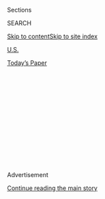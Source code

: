 <div id="app">

<div>

<div>

<div>

<div class="NYTAppHideMasthead css-1q2w90k e1suatyy0">

<div class="section css-ui9rw0 e1suatyy2">

<div class="css-eph4ug er09x8g0">

<div class="css-6n7j50">

</div>

<span class="css-1dv1kvn">Sections</span>

<div class="css-10488qs">

<span class="css-1dv1kvn">SEARCH</span>

</div>

[Skip to content](#site-content)[Skip to site
index](#site-index)

</div>

<div id="masthead-section-label" class="css-1wr3we4 eaxe0e00">

[U.S.](https://www.nytimes.com/section/us)

</div>

<div class="css-10698na e1huz5gh0">

</div>

</div>

<div id="masthead-bar-one" class="section hasLinks css-15hmgas e1csuq9d3">

<div class="css-uqyvli e1csuq9d0">

</div>

<div class="css-1uqjmks e1csuq9d1">

</div>

<div class="css-9e9ivx">

[](https://myaccount.nytimes.com/auth/login?response_type=cookie&client_id=vi)

</div>

<div class="css-1bvtpon e1csuq9d2">

[Today’s
Paper](https://www.nytimes.com/section/todayspaper)

</div>

</div>

</div>

</div>

<div data-aria-hidden="false">

<div id="site-content" data-role="main">

<div>

<div class="css-1aor85t" style="opacity:0.000000001;z-index:-1;visibility:hidden">

<div class="css-1hqnpie">

<div class="css-epjblv">

<span class="css-17xtcya">[U.S.](/section/us)</span><span class="css-x15j1o">|</span><span class="css-fwqvlz">Boston
Marathon Bomber’s Death Sentence Is Thrown Out by
Court</span>

</div>

<div class="css-k008qs">

<div class="css-1iwv8en">

<span class="css-18z7m18"></span>

<div>

</div>

</div>

<span class="css-1n6z4y">https://nyti.ms/3gcLQrf</span>

<div class="css-1705lsu">

<div class="css-4xjgmj">

<div class="css-4skfbu" data-role="toolbar" data-aria-label="Social Media Share buttons, Save button, and Comments Panel with current comment count" data-testid="share-tools">

  - 
  - 
  - 
  - 
    
    <div class="css-6n7j50">
    
    </div>

  - 

</div>

</div>

</div>

</div>

</div>

</div>

<div id="NYT_TOP_BANNER_REGION" class="css-13pd83m">

</div>

<div id="top-wrapper" class="css-1sy8kpn">

<div id="top-slug" class="css-l9onyx">

Advertisement

</div>

[Continue reading the main
story](#after-top)

<div class="ad top-wrapper" style="text-align:center;height:100%;display:block;min-height:250px">

<div id="top" class="place-ad" data-position="top" data-size-key="top">

</div>

</div>

<div id="after-top">

</div>

</div>

<div>

<div id="sponsor-wrapper" class="css-1hyfx7x">

<div id="sponsor-slug" class="css-19vbshk">

Supported by

</div>

[Continue reading the main
story](#after-sponsor)

<div id="sponsor" class="ad sponsor-wrapper" style="text-align:center;height:100%;display:block">

</div>

<div id="after-sponsor">

</div>

</div>

<div class="css-186x18t">

</div>

<div class="css-1vkm6nb ehdk2mb0">

# Boston Marathon Bomber’s Death Sentence Is Thrown Out by Court

</div>

Dzhokhar Tsarnaev, who was convicted after bombings that killed three
people and wounded more than 260, will receive a new penalty-phase
trial.

<div class="css-79elbk" data-testid="photoviewer-wrapper">

<div class="css-z3e15g" data-testid="photoviewer-wrapper-hidden">

</div>

<div class="css-1a48zt4 ehw59r15" data-testid="photoviewer-children">

![<span class="css-16f3y1r e13ogyst0" data-aria-hidden="true">A memorial
to the victims of the 2013 Boston Marathon bombings, which killed three
people and injured more than 260
others.</span><span class="css-cnj6d5 e1z0qqy90" itemprop="copyrightHolder"><span class="css-1ly73wi e1tej78p0">Credit...</span><span><span>Cassandra
Klos for The New York
Times</span></span></span>](https://static01.nyt.com/images/2020/07/31/us/31bostonbomber/31bostonbomber-articleLarge.jpg?quality=75&auto=webp&disable=upscale)

</div>

</div>

<div class="css-18e8msd">

<div class="css-vp77d3 epjyd6m0">

<div class="css-hus3qt ey68jwv0" data-aria-hidden="true">

[![Ellen
Barry](https://static01.nyt.com/images/2018/10/08/multimedia/author-ellen-barry/author-ellen-barry-thumbLarge.png
"Ellen Barry")](https://www.nytimes.com/by/ellen-barry)

</div>

<div class="css-1baulvz">

By [<span class="css-1baulvz last-byline" itemprop="name">Ellen
Barry</span>](https://www.nytimes.com/by/ellen-barry)

</div>

</div>

  - 
    
    <div class="css-ld3wwf e16638kd2">
    
    July 31,
    2020
    
    </div>

  - 
    
    <div class="css-4xjgmj">
    
    <div class="css-d8bdto" data-role="toolbar" data-aria-label="Social Media Share buttons, Save button, and Comments Panel with current comment count" data-testid="share-tools">
    
      - 
      - 
      - 
      - 
        
        <div class="css-6n7j50">
        
        </div>
    
      - 
    
    </div>
    
    </div>

</div>

</div>

<div class="section meteredContent css-1r7ky0e" name="articleBody" itemprop="articleBody">

<div class="css-1fanzo5 StoryBodyCompanionColumn">

<div class="css-53u6y8">

BOSTON — A federal appeals court on Friday overturned the death sentence
of Dzhokhar Tsarnaev, who was convicted of the 2013 Boston Marathon
bombings, and ordered a new penalty-phase trial.

The ruling, from the U.S. Court of Appeals for the First Circuit,
concluded that the presiding judge in the 2015 trial, George A. O’Toole
Jr., “did not meet the standard” of fairness, because he did not
sufficiently scrutinize sitting jurors for bias.

In arguments in December, lawyers for Mr. Tsarnaev, 27, had pointed
[to 22 Twitter posts and retweets by the jury’s
forewoman](https://www.nytimes.com/2019/12/12/us/boston-marathon-bombing-appeal.html)
— one referring to Mr. Tsarnaev as “that piece of garbage” — that had
not been voluntarily disclosed as part of jury screening.

Another juror said on Twitter, on the day of the sentencing, that Mr.
Tsarnaev was “scum” and “trash” and that he belonged in a “dungeon where
he will be forgotten about until his time comes.”

</div>

</div>

<div class="css-1fanzo5 StoryBodyCompanionColumn">

<div class="css-53u6y8">

The federal [death sentence that Mr. Tsarnaev
received](https://www.nytimes.com/2015/05/16/us/dzhokhar-tsarnaev-death-sentence.html)
was a rare event in Massachusetts, which has no death penalty for state
crimes, and has now been at least temporarily revoked.

Mr. Tsarnaev’s defense had argued that it was impossible to select an
impartial jury in Boston, a city that was gripped by powerful emotions
and deluged with pretrial publicity. But Judge O’Toole denied three
motions for a change of venue, arguing that he could select impartial
jurors.

“A core promise of our criminal justice system is that even the very
worst among us deserves to be fairly tried and lawfully punished,” Judge
O. Rogeriee Thompson wrote for the appeals court.

“Despite a diligent effort, the judge here did not meet the standard set
by Patriarca,” a rule that requires judges to investigate jurors’
exposure to pretrial publicity, the decision said.

The ruling went on to say that “to be crystal clear,” Mr. Tsarnaev is
still subject to multiple life sentences and “will remain confined to
prison for the rest of his life, with the only question remaining being
whether the government will end his life by executing him.”

</div>

</div>

<div class="css-1fanzo5 StoryBodyCompanionColumn">

<div class="css-53u6y8">

Liz Norden, the mother of two men who lost legs in the bombings, said
the decision was a bitter disappointment.

“If this case didn’t deserve the death penalty, what would?” she said.
“He admitted to it. His attorney admitted to it. I’m in disbelief.”

A spokeswoman for U.S. Attorney Andrew E. Lelling’s office said
prosecutors were reviewing the opinion and had no comment. Prosecutors
could ask for a hearing from the full appeals court or go to the U.S.
Supreme Court.

But George Vien, a former federal prosecutor, said the appeals court
seemed to hold Judge O’Toole, whom he called a “very experienced and
conscientious judge,” to an impossible standard.

He said the judges applied the Patriarca rule “in a way that required
something close to perfection,” which he said was not the standard in
jury selection. “The idea that he is going to be able to pick a jury and
monitor all their Twitter feeds is ridiculous, and it’s unrealistic.”

The backpack bombings near the finish line of one of the world’s most
famous races killed three people and injured 260 more, many of them
grievously. Seventeen people lost limbs. A fourth person, a law
enforcement officer, was killed as Mr. Tsarnaev and his older brother,
Tamerlan, fled **** a few days later; Tamerlan [died in a shootout with
the
police](https://www.nytimes.com/2013/05/05/us/autopsy-says-boston-bombing-suspect-died-of-gunshot-wounds-and-blunt-trauma.html).

At the appeals hearing in December, Mr. Tsarnaev’s team zeroed in on
Judge O’Toole’s decision not to further question two jurors who had
failed to disclose tweets and Facebook posts about the crime.

</div>

</div>

<div class="css-1fanzo5 StoryBodyCompanionColumn">

<div class="css-53u6y8">

Juror 286, a restaurant manager who had been chosen as forewoman of the
jury, retweeted a post praising “all of the law enforcement
professionals who went through hell to bring in that piece of garbage.”
Juror 138, who worked for the Peabody water department, had posted on
Facebook that he was in the jury pool for the case, prompting a friend
to comment that “if you’re really on jury duty, this guys got no shot in
hell.”

Prosecutors pushed back against those arguments, saying that Juror 138
“never endorsed” the “flippant and joking remarks” left by his friends
on Facebook, and that Juror 286 may have failed to disclose her Twitter
posts because she misunderstood the instruction.

In the decision, the appeals court said the judge relied too heavily on
jurors’ self-reporting whether they were biased.

“The judge qualified jurors who had already formed an opinion that
Dzhokhar was guilty — and he did so in large part because they answered
‘yes’ to the question of whether they could decide this high-profile
case based on the evidence,” Judge Thompson wrote, calling it “an error
of law and so an abuse of discretion.”

The decision could have repercussions for how judges screen jurors in
death penalty trials, with greater attention to social media, said Carl
Tobias, a professor at the University of Richmond School of Law.

“We may be seeing a different way in which to look at social media in
trying to seat a jury,” he said. “It may be that this was such a huge,
horrific case that it should not have been tried in Boston.”

The ruling also found that Judge O’Toole improperly excluded evidence
that Tamerlan Tsarnaev had been involved in a triple murder in 2011,
which could have supported the defense’s argument that he had dominated
and intimidated his younger brother.

</div>

</div>

<div>

</div>

</div>

<div>

</div>

<div>

</div>

<div>

</div>

<div>

<div id="bottom-wrapper" class="css-1ede5it">

<div id="bottom-slug" class="css-l9onyx">

Advertisement

</div>

[Continue reading the main
story](#after-bottom)

<div id="bottom" class="ad bottom-wrapper" style="text-align:center;height:100%;display:block;min-height:90px">

</div>

<div id="after-bottom">

</div>

</div>

</div>

</div>

</div>

## Site Index

<div>

</div>

## Site Information Navigation

  - [© <span>2020</span> <span>The New York Times
    Company</span>](https://help.nytimes.com/hc/en-us/articles/115014792127-Copyright-notice)

<!-- end list -->

  - [NYTCo](https://www.nytco.com/)
  - [Contact
    Us](https://help.nytimes.com/hc/en-us/articles/115015385887-Contact-Us)
  - [Work with us](https://www.nytco.com/careers/)
  - [Advertise](https://nytmediakit.com/)
  - [T Brand Studio](http://www.tbrandstudio.com/)
  - [Your Ad
    Choices](https://www.nytimes.com/privacy/cookie-policy#how-do-i-manage-trackers)
  - [Privacy](https://www.nytimes.com/privacy)
  - [Terms of
    Service](https://help.nytimes.com/hc/en-us/articles/115014893428-Terms-of-service)
  - [Terms of
    Sale](https://help.nytimes.com/hc/en-us/articles/115014893968-Terms-of-sale)
  - [Site
    Map](https://spiderbites.nytimes.com)
  - [Help](https://help.nytimes.com/hc/en-us)
  - [Subscriptions](https://www.nytimes.com/subscription?campaignId=37WXW)

</div>

</div>

</div>

</div>
